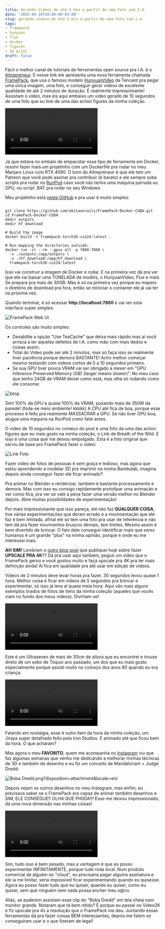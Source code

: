 ```yaml
---
title: Gerando Videos de até 2 min a partir de uma Foto com I.A.
date: '2025-04-19T20:00:00-03:00'
slug: gerando-videos-de-ate-2-min-a-partir-de-uma-foto-com-i-a
tags:
- framepack
- hunyuan
- flux
- docker
- figures
- 3d print
draft: false
---
```


Fácil o melhor canal de tutoriais de ferramentas open source pra I.A. é o [Aitrepreneur](https://www.youtube.com/watch?v=GywyMij88rY). E nesse link ele apresenta uma nova ferramenta chamada [FramePack](https://github.com/lllyasviel/FramePack), que usa o famoso modelo [HunyuanVideo](https://github.com/Tencent/HunyuanVideo) da Tencent pra pegar uma única imagem, uma foto, e conseguir gerar videos de excelente qualidade de até 2 minutos de duração. É realmente impressionante! Assistam o video, mas eis aqui embaixo um video gerado de 10 segundos de uma foto que eu tirei de uma das action figures da minha coleção.

<div class="video-container">
    <video controls>
        <source src="https://akitaonrails-videos.s3.us-east-2.amazonaws.com/link-animado.mp4">
        Your browser does not support the video tag. [Direct Link](https://akitaonrails-videos.s3.us-east-2.amazonaws.com/link-animado.mp4)
    </video>
</div>



Já que estava no embalo de empacotar esse tipo de ferramenta em Docker, resolvi fazer mais um projetinho com um Dockerfile pra rodar no meu Manjaro Linux com RTX 4090. O bom do Aitrepreneur é que ele tem um Patreon que você pode assinar pra contribuir (é barato) e ele sempre sobe scripts pra rodar no [RunPod](https://www.runpod.io/) caso você não tenha uma máquina parruda ou GPU, ou script .BAT pra rodar no seu Windows.

Meu projetinho está [neste GitHub](https://github.com/akitaonrails/FramePack-Docker-CUDA) e pra usar é muito simples:

```

git clone https://github.com/akitaonrails/FramePack-Docker-CUDA.git
cd FramePack-Docker-CUDA
mkdir outputs
mkdir hf_download

# Build the image
docker build -t framepack-torch26-cu124:latest .

# Run mapping the directories outside:
docker run -it --rm --gpus all -p 7860:7860 \
  -v ./outputs:/app/outputs \
  -v ./hf_download:/app/hf_download \
  framepack-torch26-cu124:latest
```

Isso vai construir a imagem de Docker e rodar. E na primeira vez dá pra ver que ele vai baixar uma TONELADA de models, o HunyuanVideo, Flux e mais. Se prepara pra mais de 30GB. Mas é só na primeira vez porque eu mapeio o diretório de download pra fora, então se reiniciar o container ele já vai ter na próxima vez.

Quando terminar, é só acessar **http://localhost:7860** e vai ver esta interface super simples:

![FramePack Web UI](https://new-uploads-akitaonrails.s3.us-east-2.amazonaws.com/x5nwxu25vlb9ox5kda5xiz6b4fwf)


Os controles são muito simples:

- Desabilite a opção "Use TeaCache" que deixa mais rápido mas aí você arrisca a ter aqueles defeitos de I.A. como mão com mais dedos e coisas assim.
- Total do Video pode ser até 2 minutos, mas só faça isso se realmente tiver paciência porque demora BASTANTE! Acho melhor começar mesmo testando com videos curtos de 5 a 10 segundos primeiro.
- Se sua GPU tiver pouca VRAM vai ser obrigado a mexer em "GPU Inference Preserved Memory (GB) (larger means slower)". No meu caso que tenho 24GB de VRAM deixei como está, mas olha só rodando como ele consome:

![btop](https://new-uploads-akitaonrails.s3.us-east-2.amazonaws.com/5purckhhytuqd7bwp2wjqhyxq66p)

Sim! 100% da GPU e quase 100% da VRAM, puxando mais de 350W da parede! (foda-se meio ambiente! kkkkk) A CPU até fica de boa, porque esse processo é feito pra realmente MASSACRAR a GPU. Se não tiver GPU boa, alugue uma máquina na RunPod como falei antes.

O video de 10 segundos no começo do post é uma foto da uma das action figures que eu mais gosto na minha coleção, o Link de Breath of the Wild. E isso é uma coisa que me deixou empolgado. Esta é a foto original que serviu de base pro FramePack fazer o video:

![Link Foto](https://new-uploads-akitaonrails.s3.us-east-2.amazonaws.com/g3dm9u1ij8r6gl0dk90qool0htyw)

Fazer video de fotos de pessoas é sem graça e tedioso, mas agora que estou aprendendo a modelar 3D pra imprimir na minha Bambulab, imagina depois ainda conseguir fazer ele ficar animado?

Pra animar no Blender e renderizar, também é bastante processamento e demora. Mas com isso eu consigo rapidamente prototipar uma animação e ver como fica, pra ver se vale a pena fazer uma versão melhor no Blender depois. Abre muitas possibildades de experimentação!

Por mais impressionante que isso pareça, ele não faz **QUALQUER COISA**, tive várias experimentações que deram errado e a movimentação que ele faz é bem limitada, afinal ele só tem uma foto pra usar de referência e não tem dá pra fazer movimentos bruscos demais, tem limites. Mesmo assim é bem divertido de brincar. O fato dele conseguir identificar mais que seres humanos é um grande "plus" na minha opinião, porque é onde eu me interessei mais.

**AH SIM!** Lembram o [outro blog post](https://www.akitaonrails.com/2025/04/19/aumentando-resolucao-de-anime-velho-pra-4k-com-i-a) que publiquei hoje sobre fazer **UPSCALE PRA 4K**?? Dá pra usar aqui também, pegue um video que o FramePack gerou e você gostou muito e faça upscale pra 4K pra ter mais definição ainda! Aí fica em qualidade pra até usar em edição de videos.

Videos de 2 minutos deve levar horas pra fazer. 30 segundos levou quase 1 hora. Melhor coisa é ficar em videos de 5 segundos pra brincar e experimentar, só isso já leva aí quase meia hora. Aqui vão mais alguns exemplos tirados de fotos de itens da minha coleção (aqueles que vocês viam no fundo dos meus videos). Divirtam-se!

<div class="video-container">
    <video controls>
        <source src="https://akitaonrails-videos.s3.us-east-2.amazonaws.com/ultraseven-animado.mp4">
        Your browser does not support the video tag. [Direct Link](https://akitaonrails-videos.s3.us-east-2.amazonaws.com/ultraseven-animado.mp4)
    </video>
</div>

Este é um Ultraseven de mais de 30cm de altura que eu encontrei e trouxe direto de um sebo de Tóquio ano passado, um dos que eu mais gosto especialmente porque assisti muito no começo dos anos 80 quando eu era criança.

<div class="video-container">
    <video controls>
        <source src="https://akitaonrails-videos.s3.us-east-2.amazonaws.com/jiraya-animado.mp4">
        Your browser does not support the video tag. [Direct Link](https://akitaonrails-videos.s3.us-east-2.amazonaws.com/jiraya-animado.mp4)
    </video>
</div>

Falando em nostalgia, esse é outro item da hora da minha coleção, um Jiraya super detalhado feito pela Iron Studios. E animado até que ficou bem da hora. O que acharam?

Mas agora o meu **FAVORITO**, quem me acompanha no [Instagram](https://www.instagram.com/p/DIAe3pNOFgffFZ5J32fWlc-8Kmy3Lhap5Vm58U0/?img_index=1) viu que faz algumas semanas que venho me dedicando a melhorar minhas técnicas de 3D e também de desenho e eu fiz um conceito de Mandaloriam + Judge Dredd:

![Boba Dredd](https://new-uploads-akitaonrails.s3.us-east-2.amazonaws.com/01qz4daelmm671m5ytgua036373h).png?disposition=attachment&locale=en)

Depois vejam os outros desenhos no meu Instagram, mas enfim, eu precisava saber se o FramePack era capaz de animar também desenhos e SIM, ELE CONSEGUE!! OLHA QUE PH0DA!!! Esse me deixou impressionado, dá uma nova dimensão nas minhas coisas!

<div class="video-container">
    <video controls>
        <source src="https://akitaonrails-videos.s3.us-east-2.amazonaws.com/boba-dredd-animado_upscaled.mp4">
        Your browser does not support the video tag. [Direct Link](https://akitaonrails-videos.s3.us-east-2.amazonaws.com/boba-dredd-animado_upscaled.mp4)
    </video>
</div>

Sim, tudo isso é bem pesado, mas a vantagem é que eu posso experimentar INFINITAMENTE, porque tudo roda local. Num produto comercial de alguém no "cloud", eu precisaria pagar alguma assinatura e ele ia me limitar, seria impossível ficar experimentando quando eu quisesse. Agora eu posso fazer tudo que eu quiser, quando eu quiser, como eu quiser, sem que ninguém nem nada possa encher meu s@co.

Aliás, se puderem assistam esse clip do "Boba Dredd" em tela cheia num monitor grande. Notaram que tá bem nítido? É porque eu passei no Video2K e fiz upscale pra 4x a resolução que o FramePack me deu. Juntando essas ferramentas dá pra fazer coisas BEM interessantes, depois me falem se conseguiram usar e o que fizeram de legal!
